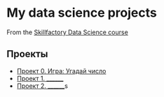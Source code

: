 # My data science projects
From the [Skillfactory Data Science course](https://skillfactory.ru/data-scientist)

## Проекты

* [Проект 0. Игра: Угадай число](https://github.com/booklia/sf_data_science/tree/main/project_0)
* [Проект 1. ______](____)
* [Проект 2. ______](____)s